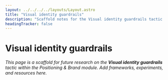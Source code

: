 ```yaml
---
layout: ../../../../layouts/Layout.astro
title: "Visual identity guardrails"
description: "Scaffold notes for the Visual identity guardrails tactic."
headingTracker: false
---
```

# Visual identity guardrails

_This page is a scaffold for future research on the **Visual identity guardrails** tactic within the Positioning & Brand module. Add frameworks, experiments, and resources here._
